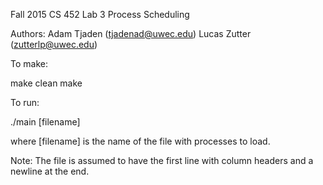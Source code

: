 Fall 2015 CS 452 Lab 3 Process Scheduling

Authors: Adam Tjaden (tjadenad@uwec.edu) Lucas Zutter (zutterlp@uwec.edu)

To make:

make clean
make

To run:

./main [filename]

where [filename] is the name of the file with processes to load.

Note: The file is assumed to have the first line with column headers and a newline at the end.